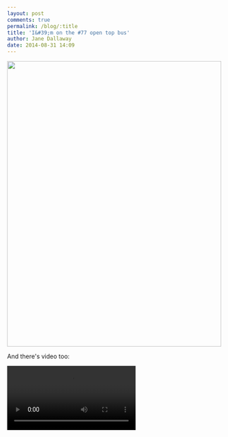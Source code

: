 ```yaml
---
layout: post
comments: true
permalink: /blog/:title
title: 'I&#39;m on the #77 open top bus'
author: Jane Dallaway
date: 2014-08-31 14:09
---
```


<div><a href="//static.skitters.dallaway.com/tp_IMG_20140831_140852.JPG"><img src="//static.skitters.dallaway.com/tp_thumb_IMG_20140831_140852.JPG" width="500" height="667"/></a></div>


And there's video too:


<video controls autoplay playsinline>
    <source src="/video/77_bus.mp4" type="video/mp4">
</video>
